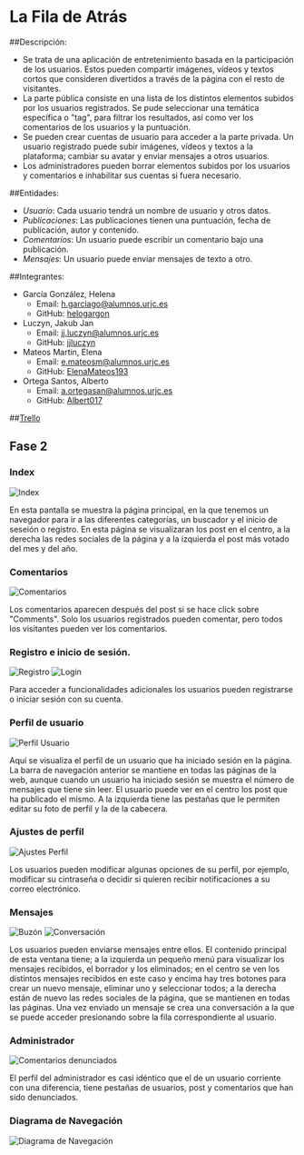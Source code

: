 # La Fila de Atrás

##Descripción:
* Se trata de una aplicación de entretenimiento basada en la participación de los usuarios. Estos pueden compartir imágenes, vídeos y textos cortos que consideren divertidos a través de la página con el resto de visitantes.
* La parte pública consiste en una lista de los distintos elementos subidos por los usuarios registrados. Se pude seleccionar una temática específica o "tag", para filtrar los resultados, así como ver los comentarios de los usuarios y la puntuación.
* Se pueden crear cuentas de usuario para acceder a la parte privada. Un usuario registrado puede subir imágenes, vídeos y textos a la plataforma; cambiar su avatar y enviar mensajes a otros usuarios.
* Los administradores pueden borrar elementos subidos por los usuarios y comentarios e inhabilitar sus cuentas si fuera necesario.

##Entidades:
* *Usuario*: Cada usuario tendrá un nombre de usuario y otros datos.
* *Publicaciones*: Las publicaciones tienen una puntuación, fecha de publicación, autor y contenido.
* *Comentarios*: Un usuario puede escribir un comentario bajo una publicación.
* *Mensajes*: Un usuario puede enviar mensajes de texto a otro.

##Integrantes:
* García González, Helena
  * Email: h.garciago@alumnos.urjc.es
  * GitHub: [helogargon](https://github.com/helogargon)
* Luczyn, Jakub Jan
  * Email: jj.luczyn@alumnos.urjc.es
  * GitHub: [jjluczyn](https://github.com/jjluczyn)
* Mateos Martin, Elena
  * Email: e.mateosm@alumnos.urjc.es
  * GitHub: [ElenaMateos193](https://github.com/ElenaMateos193)
* Ortega Santos, Alberto
  * Email: a.ortegasan@alumnos.urjc.es
  * GitHub: [Albert017](https://github.com/Albert017)
  
##[Trello](https://trello.com/b/GwAWtjXx/daw-la-fila-de-atras)

## Fase 2

### Index

![Index](/screenshots/index.png)

En esta pantalla se muestra la página principal, en la que tenemos un navegador para ir a las diferentes categorías, un buscador y el inicio de seseión o registro. En esta página se visualizaran los post en el centro, a la derecha las redes sociales de la página y a la izquierda el post más votado del mes y del año.

### Comentarios

![Comentarios](/screenshots/comments.png)

Los comentarios aparecen después del post si se hace click sobre "Comments". Solo los usuarios registrados pueden comentar, pero todos los visitantes pueden ver los comentarios.

### Registro e inicio de sesión.

![Registro](/screenshots/register.png)
![Login](/screenshots/login.png)

Para acceder a funcionalidades adicionales los usuarios pueden registrarse o iniciar sesión con su cuenta.

### Perfil de usuario

![Perfil Usuario](/screenshots/profile.png)

Aquí se visualiza el perfil de un usuario que ha iniciado sesión en la página. La barra de navegación anterior se mantiene en todas las páginas de la web, aunque cuando un usuario ha iniciado sesión se muestra el número de mensajes que tiene sin leer. El usuario puede ver en el centro los post que ha publicado el mismo. A la izquierda tiene las pestañas que le permiten editar su foto de perfil y la de la cabecera. 

### Ajustes de perfil

![Ajustes Perfil](/screenshots/ajustes.png)

Los usuarios pueden modificar algunas opciones de su perfil, por ejemplo, modificar su cintraseña o decidir si quieren recibir notificaciones a su correo electrónico.

### Mensajes

![Buzón](/screenshots/mensajes.png)
![Conversación](/screenshots/conversacion.png)

Los usuarios pueden enviarse mensajes entre ellos. El contenido principal de esta ventana tiene; a la izquierda un pequeño menú para visualizar los mensajes recibidos, el borrador y los eliminados; en el centro se ven los distintos mensajes recibidos en este caso y encima hay tres botones para crear un nuevo mensaje, eliminar uno y seleccionar todos; a la derecha están de nuevo las redes sociales de la página, que se mantienen en todas las páginas. Una vez enviado un mensaje se crea una conversación a la que se puede acceder presionando sobre la fila correspondiente al usuario.

### Administrador

![Comentarios denunciados](/screenshots/admin-profile.png)

El perfil del administrador es casi idéntico que el de un usuario corriente con una diferencia, tiene pestañas de usuarios, post y comentarios que han sido denunciados.

### Diagrama de Navegación

![Diagrama de Navegación](/screenshots/DiagramaNavegacion.svg)

